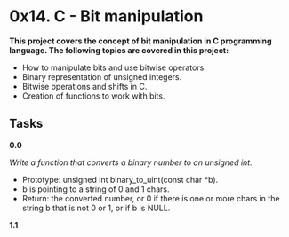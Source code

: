 # 0x14. C - Bit manipulation

**This project covers the concept of bit manipulation in C programming language. The following topics are covered in this project:**

* How to manipulate bits and use bitwise operators.
* Binary representation of unsigned integers.
* Bitwise operations and shifts in C.
* Creation of functions to work with bits.

## Tasks

**0.0**

*Write a function that converts a binary number to an unsigned int.*

* Prototype: unsigned int binary_to_uint(const char *b).
* b is pointing to a string of 0 and 1 chars.
* Return: the converted number, or 0 if there is one or more chars in the string b that is not 0 or 1, or if b is NULL.


**1.1**

